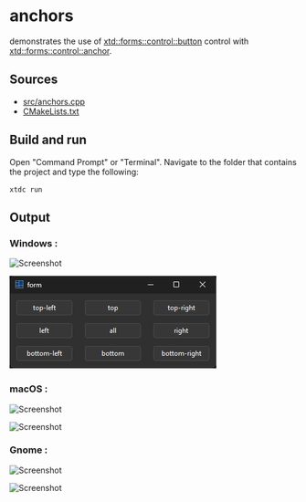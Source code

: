 # anchors

demonstrates the use of [xtd::forms::control::button](https://gammasoft71.github.io/xtd/reference_guides/latest/classxtd_1_1forms_1_1button.html) control with [xtd::forms::control::anchor](https://gammasoft71.github.io/xtd/reference_guides/latest/classxtd_1_1forms_1_1tool__bar.html).

## Sources

* [src/anchors.cpp](src/anchors.cpp)
* [CMakeLists.txt](CMakeLists.txt)

## Build and run

Open "Command Prompt" or "Terminal". Navigate to the folder that contains the project and type the following:

```shell
xtdc run
```

## Output

### Windows :

![Screenshot](../../../../docs/pictures/examples/anchors_w.png)

![Screenshot](../../../../docs/pictures/examples/anchors_wd.png)

### macOS :

![Screenshot](../../../../docs/pictures/examples/anchors_m.png)

![Screenshot](../../../../docs/pictures/examples/anchors_md.png)

### Gnome :

![Screenshot](../../../../docs/pictures/examples/anchors_g.png)

![Screenshot](../../../../docs/pictures/examples/anchors_gd.png)
